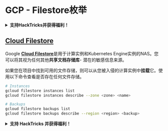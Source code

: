 # GCP - Filestore枚举

<details>

<summary><strong>支持HackTricks并获得福利！</strong></summary>

* 如果您想在HackTricks中看到您的公司广告，或者如果您想访问PEASS的最新版本或下载PDF格式的HackTricks，请查看[**订阅计划**](https://github.com/sponsors/carlospolop)！
* 获取[**官方PEASS和HackTricks周边产品**](https://peass.creator-spring.com)
* 发现[**PEASS家族**](https://opensea.io/collection/the-peass-family)，我们的独家[**NFT**](https://opensea.io/collection/the-peass-family)收藏品
* **加入** 💬 [**Discord群组**](https://discord.gg/hRep4RUj7f) 或 [**Telegram群组**](https://t.me/peass) 或 **关注**我的 **Twitter** 🐦 [**@carlospolopm**](https://twitter.com/carlospolopm)**.**
* **通过向** [**HackTricks**](https://github.com/carlospolop/hacktricks) **和** [**HackTricks Cloud**](https://github.com/carlospolop/hacktricks-cloud) **github仓库提交PR来分享您的黑客技巧。**

</details>

## [Cloud Filestore](https://cloud.google.com/sdk/gcloud/reference/filestore/)

Google [**Cloud Filestore**](https://cloud.google.com/filestore/)是用于计算实例和Kubernetes Engine实例的NAS。您可以将其视为任何其他**共享文档存储库**- 潜在的敏感信息来源。

如果您在项目中找到可用的文件存储，则可以从您被入侵的计算实例中**挂载**它。使用以下命令查看是否存在任何文件存储。
```bash
# Instances
gcloud filestore instances list
gcloud filestore instances describe --zone <zone> <name>

# Backups
gcloud filestore backups list
gcloud filestore backups describe --region <region> <backup>
```
<details>

<summary><strong>支持 HackTricks 并获得福利！</strong></summary>

* 如果您想看到您的公司在 HackTricks 中被广告，或者如果您想访问最新版本的 PEASS 或下载 HackTricks 的 PDF，请查看[**订阅计划**](https://github.com/sponsors/carlospolop)！
* 获得[**官方 PEASS 和 HackTricks 商品**](https://peass.creator-spring.com)
* 发现我们的独家[**NFTs**](https://opensea.io/collection/the-peass-family)收藏品，[**The PEASS Family**](https://opensea.io/collection/the-peass-family)
* **加入** 💬 [**Discord 群组**](https://discord.gg/hRep4RUj7f) 或 [**telegram 群组**](https://t.me/peass)，或者在 **Twitter** 上 **关注** 我 🐦 [**@carlospolopm**](https://twitter.com/carlospolopm)**。**
* 通过向 [**HackTricks**](https://github.com/carlospolop/hacktricks) 和 [**HackTricks Cloud**](https://github.com/carlospolop/hacktricks-cloud) github 仓库提交 PR 来分享您的黑客技巧。

</details>
